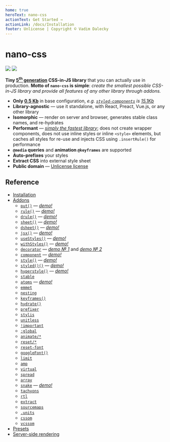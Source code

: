 ```yaml
---
home: true
heroText: nano-css
actionText: Get Started →
actionLink: /docs/Installation
footer: Unlicense | Copyright © Vadim Dalecky
---
```


# nano-css

[![][npm-badge]][npm-url] [![][travis-badge]][travis-url]

**Tiny [5<sup>th</sup> generation](https://github.com/streamich/freestyler/blob/master/docs/en/generations.md#5th-generation) CSS-in-JS library** that you can actually use in production.
**Motto of `nano-css` is simple**: _create the smallest possible CSS-in-JS library and provide all features of any other library through addons._

-   **Only [0.5 Kb](https://bundlephobia.com/result?p=nano-css@1.15.3)** in base configuration, _e.g. [`styled-components`](https://github.com/styled-components/styled-components) is [15.1Kb](https://bundlephobia.com/result?p=styled-components@3.2.5)_
-   **Library-agnostic** &mdash; use it standalone, with React, Preact, Vue.js, or any other library
-   **Isomorphic** &mdash; render on server and browser, generates stable class names, and re-hydrates
-   **Performant** &mdash; [_simply the fastest library_](https://github.com/streamich/CSS-IN-JS-Benchmarks/blob/master/RESULT.md); does not create wrapper components, does not use inline styles or inline `<style>` elements, but caches all styles for re-use and injects CSS using `.insertRule()` for performance
-   **`@media` queries** and **animation `@keyframes`** are supported
-   **Auto-prefixes** your styles
-   **Extract CSS** into external style sheet
-   **Public domain** &mdash; [Unlicense license](./LICENSE)

## Reference

-   [Installation](./docs/Installation.md)
-   [Addons](./docs/Addons.md)
    -   [`put()`](./docs/put.md) &mdash; [_demo!_](https://codesandbox.io/s/nkovxrzyv4)
    -   [`rule()`](./docs/rule.md) &mdash; [_demo!_](https://codesandbox.io/s/oxlj92m1m9)
    -   [`drule()`](./docs/drule.md) &mdash; [_demo!_](https://codesandbox.io/s/9jq5zmm91p)
    -   [`sheet()`](./docs/sheet.md) &mdash; [_demo!_](https://codesandbox.io/s/wyw093m7kw)
    -   [`dsheet()`](./docs/dsheet.md) &mdash; [_demo!_](https://codesandbox.io/s/q7rx4981vq)
    -   [`jsx()`](./docs/jsx.md) &mdash; [_demo!_](https://codesandbox.io/s/5y63x88504)
    -   [`useStyles()`](./docs/useStyles.md) &mdash; [_demo!_](https://codesandbox.io/s/o5k9jjo306)
    -   [`withStyles()`](./docs/withStyles.md) &mdash; [_demo!_](https://codesandbox.io/s/5k3jvkk31l)
    -   [`decorator`](./docs/decorator.md) &mdash; [_demo № 1_](https://codesandbox.io/s/j442958125) and [_demo № 2_](https://codesandbox.io/s/3qjzv35941)
    -   [`component`](./docs/component.md) &mdash; [_demo!_](https://codesandbox.io/s/yk8pk4v95j)
    -   [`style()`](./docs/style.md) &mdash; [_demo!_](https://codesandbox.io/s/53qk3qkopn)
    -   [`styled()()`](./docs/styled.md) &mdash; [_demo!_](https://codesandbox.io/s/w667y036p5)
    -   [`hyperstyle()`](./docs/hyperstyle.md) &mdash; [_demo!_](https://codesandbox.io/s/wqny7z17x8)
    -   [`stable`](./docs/stable.md)
    -   [`atoms`](./docs/atoms.md) &mdash; [_demo!_](https://codesandbox.io/s/rlkxl6o9v4)
    -   [`emmet`](./docs/emmet.md)
    -   [`nesting`](./docs/nesting.md)
    -   [`keyframes()`](./docs/keyframes.md)
    -   [`hydrate()`](./docs/hydrate.md)
    -   [`prefixer`](./docs/prefixer.md)
    -   [`stylis`](./docs/stylis.md)
    -   [`unitless`](./docs/unitless.md)
    -   [`!important`](./docs/important.md)
    -   [`:global`](./docs/global.md)
    -   [`animate/*`](./docs/animations.md)
    -   [`reset/*`](./docs/resets.md)
    -   [`reset-font`](./docs/reset-font.md)
    -   [`googleFont()`](./docs/googleFont.md)
    -   [`limit`](./docs/limit.md)
    -   [`amp`](./docs/amp.md)
    -   [`virtual`](./docs/virtual.md)
    -   [`spread`](./docs/spread.md)
    -   [`array`](./docs/array.md)
    -   [`snake`](./docs/snake.md) &mdash; [_demo!_](https://codesandbox.io/s/mo7n1857zj)
    -   [`tachyons`](./docs/tachyons.md)
    -   [`rtl`](./docs/rtl.md)
    -   [`extract`](./docs/extract.md)
    -   [`sourcemaps`](./docs/sourcemaps.md)
    -   [`.units`](./docs/units.md)
    -   [`cssom`](./docs/cssom.md)
    -   [`vcssom`](./docs/vcssom.md)
-   [Presets](./docs/Presets.md)
-   [Server-side rendering](./docs/SSR.md)

[npm-url]: https://www.npmjs.com/package/nano-css
[npm-badge]: https://img.shields.io/npm/v/nano-css.svg
[travis-url]: https://travis-ci.org/streamich/nano-css
[travis-badge]: https://travis-ci.org/streamich/nano-css.svg?branch=master
